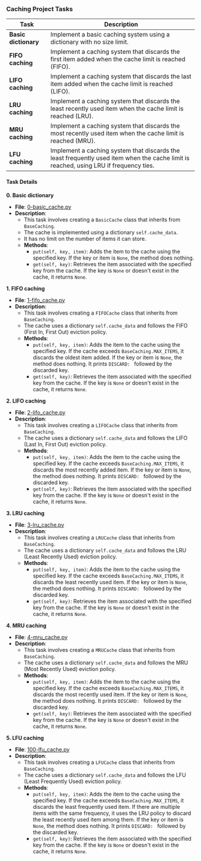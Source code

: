 ### Caching Project Tasks

| Task              | Description                                                                                                                              |
|-------------------|------------------------------------------------------------------------------------------------------------------------------------------|
| **Basic dictionary**  | Implement a basic caching system using a dictionary with no size limit.                                                               |
| **FIFO caching**      | Implement a caching system that discards the first item added when the cache limit is reached (FIFO).                                   |
| **LIFO caching**      | Implement a caching system that discards the last item added when the cache limit is reached (LIFO).                                    |
| **LRU caching**       | Implement a caching system that discards the least recently used item when the cache limit is reached (LRU).                            |
| **MRU caching**       | Implement a caching system that discards the most recently used item when the cache limit is reached (MRU).                             |
| **LFU caching**       | Implement a caching system that discards the least frequently used item when the cache limit is reached, using LRU if frequency ties.  |

#### Task Details

**0. Basic dictionary**
- **File**: [0-basic_cache.py](0-basic_cache.py)
- **Description**: 
  - This task involves creating a `BasicCache` class that inherits from `BaseCaching`.
  - The cache is implemented using a dictionary `self.cache_data`.
  - It has no limit on the number of items it can store.
  - **Methods**:
    - `put(self, key, item)`: Adds the item to the cache using the specified key. If the key or item is `None`, the method does nothing.
    - `get(self, key)`: Retrieves the item associated with the specified key from the cache. If the key is `None` or doesn't exist in the cache, it returns `None`.

**1. FIFO caching**
- **File**: [1-fifo_cache.py](1-fifo_cache.py)
- **Description**: 
  - This task involves creating a `FIFOCache` class that inherits from `BaseCaching`.
  - The cache uses a dictionary `self.cache_data` and follows the FIFO (First In, First Out) eviction policy.
  - **Methods**:
    - `put(self, key, item)`: Adds the item to the cache using the specified key. If the cache exceeds `BaseCaching.MAX_ITEMS`, it discards the oldest item added. If the key or item is `None`, the method does nothing. It prints `DISCARD: ` followed by the discarded key.
    - `get(self, key)`: Retrieves the item associated with the specified key from the cache. If the key is `None` or doesn't exist in the cache, it returns `None`.

**2. LIFO caching**
- **File**: [2-lifo_cache.py](2-lifo_cache.py)
- **Description**: 
  - This task involves creating a `LIFOCache` class that inherits from `BaseCaching`.
  - The cache uses a dictionary `self.cache_data` and follows the LIFO (Last In, First Out) eviction policy.
  - **Methods**:
    - `put(self, key, item)`: Adds the item to the cache using the specified key. If the cache exceeds `BaseCaching.MAX_ITEMS`, it discards the most recently added item. If the key or item is `None`, the method does nothing. It prints `DISCARD: ` followed by the discarded key.
    - `get(self, key)`: Retrieves the item associated with the specified key from the cache. If the key is `None` or doesn't exist in the cache, it returns `None`.

**3. LRU caching**
- **File**: [3-lru_cache.py](3-lru_cache.py)
- **Description**: 
  - This task involves creating a `LRUCache` class that inherits from `BaseCaching`.
  - The cache uses a dictionary `self.cache_data` and follows the LRU (Least Recently Used) eviction policy.
  - **Methods**:
    - `put(self, key, item)`: Adds the item to the cache using the specified key. If the cache exceeds `BaseCaching.MAX_ITEMS`, it discards the least recently used item. If the key or item is `None`, the method does nothing. It prints `DISCARD: ` followed by the discarded key.
    - `get(self, key)`: Retrieves the item associated with the specified key from the cache. If the key is `None` or doesn't exist in the cache, it returns `None`.

**4. MRU caching**
- **File**: [4-mru_cache.py](4-mru_cache.py)
- **Description**: 
  - This task involves creating a `MRUCache` class that inherits from `BaseCaching`.
  - The cache uses a dictionary `self.cache_data` and follows the MRU (Most Recently Used) eviction policy.
  - **Methods**:
    - `put(self, key, item)`: Adds the item to the cache using the specified key. If the cache exceeds `BaseCaching.MAX_ITEMS`, it discards the most recently used item. If the key or item is `None`, the method does nothing. It prints `DISCARD: ` followed by the discarded key.
    - `get(self, key)`: Retrieves the item associated with the specified key from the cache. If the key is `None` or doesn't exist in the cache, it returns `None`.

**5. LFU caching**
- **File**: [100-lfu_cache.py](100-lfu_cache.py)
- **Description**: 
  - This task involves creating a `LFUCache` class that inherits from `BaseCaching`.
  - The cache uses a dictionary `self.cache_data` and follows the LFU (Least Frequently Used) eviction policy.
  - **Methods**:
    - `put(self, key, item)`: Adds the item to the cache using the specified key. If the cache exceeds `BaseCaching.MAX_ITEMS`, it discards the least frequently used item. If there are multiple items with the same frequency, it uses the LRU policy to discard the least recently used item among them. If the key or item is `None`, the method does nothing. It prints `DISCARD: ` followed by the discarded key.
    - `get(self, key)`: Retrieves the item associated with the specified key from the cache. If the key is `None` or doesn't exist in the cache, it returns `None`.
